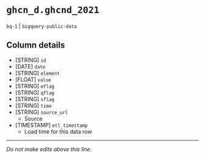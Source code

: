 # `ghcn_d.ghcnd_2021`
`bq-1` | `bigquery-public-data`

## Column details
* [STRING]    `id`
* [DATE]      `date`
* [STRING]    `element`
* [FLOAT]     `value`
* [STRING]    `mflag`
* [STRING]    `qflag`
* [STRING]    `sflag`
* [STRING]    `time`
* [STRING]    `source_url`
  - Source 
* [TIMESTAMP] `etl_timestamp`
  - Load time for this data row

-------------------------------------------------------------------------------
*Do not make edits above this line.*
